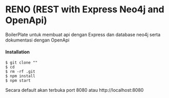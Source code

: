 # RENO (REST with Express Neo4j and OpenApi)

BoilerPlate untuk membuat api dengan Express dan database neo4j serta dokumentasi dengan OpenApi

#### Installation

```shell
$ git clone ""
$ cd 
$ rm -rf .git
$ npm install
$ npm start
```

Secara default akan terbuka port 8080 atau http://localhost:8080
